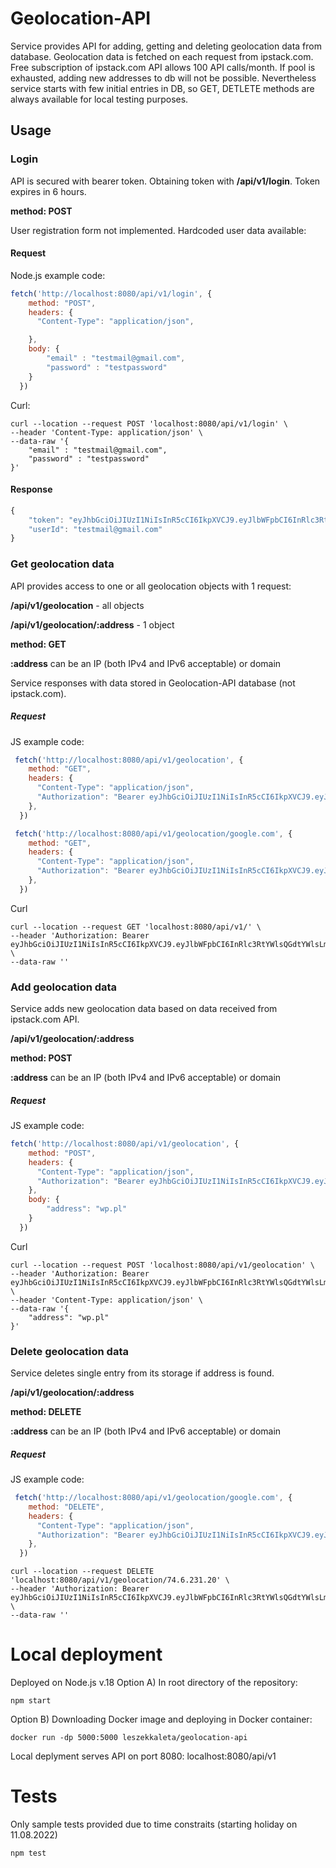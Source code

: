 # Geolocation-API

Service provides API for adding, getting and deleting geolocation data from database.
Geolocation data is fetched on each request from ipstack.com. Free subscription of ipstack.com API allows 100 API calls/month. If pool is exhausted, adding new addresses to db will not be possible.
Nevertheless service starts with few initial entries in DB, so GET, DETLETE methods are always available for local testing purposes.

## Usage
### Login
API is secured with bearer token. Obtaining token with **/api/v1/login**. Token expires in 6 hours.

**method: POST**

User registration form not implemented. Hardcoded user data available:

#### Request
Node.js example code:
```js
fetch('http://localhost:8080/api/v1/login', {
    method: "POST",
    headers: {
      "Content-Type": "application/json",

    },
    body: {
        "email" : "testmail@gmail.com",
        "password" : "testpassword"
    }
  })
```
Curl:
```
curl --location --request POST 'localhost:8080/api/v1/login' \
--header 'Content-Type: application/json' \
--data-raw '{
    "email" : "testmail@gmail.com",
    "password" : "testpassword"
}'
```
#### Response
```js
{
    "token": "eyJhbGciOiJIUzI1NiIsInR5cCI6IkpXVCJ9.eyJlbWFpbCI6InRlc3RtYWlsQGdtYWlsLmNvbSIsImlhdCI6MTY2MDA0MTQ0NSwiZXhwIjoxNjYwMDQ1MDQ1fQ.opsdspl0LwzZhQ_TRWO7lgdDnfN0EBd06SfEbJhojlo",
    "userId": "testmail@gmail.com"
}
```

### Get geolocation data
API provides access to one or all geolocation objects with 1 request:

**/api/v1/geolocation** - all objects

**/api/v1/geolocation/:address** - 1 object

**method: GET**

**:address** can be an IP (both IPv4 and IPv6 acceptable) or domain

Service responses with data stored in Geolocation-API database (not ipstack.com).

##### Request

JS example code:
```js
 fetch('http://localhost:8080/api/v1/geolocation', {
    method: "GET",
    headers: {
      "Content-Type": "application/json",
      "Authorization": "Bearer eyJhbGciOiJIUzI1NiIsInR5cCI6IkpXVCJ9.eyJlbWFpbCI6InRlc3RtYWlsQGdtYWlsLmNvbSIsImlhdCI6MTY2MDAzNTM5NSwiZXhwIjoxNjYwMDM4OTk1fQ.bjxx1CCJPf05WIJjYTUkizJu2h01gBJYf_6nt_6UMA0",
    },
  })
```

```js
 fetch('http://localhost:8080/api/v1/geolocation/google.com', {
    method: "GET",
    headers: {
      "Content-Type": "application/json",
      "Authorization": "Bearer eyJhbGciOiJIUzI1NiIsInR5cCI6IkpXVCJ9.eyJlbWFpbCI6InRlc3RtYWlsQGdtYWlsLmNvbSIsImlhdCI6MTY2MDAzNTM5NSwiZXhwIjoxNjYwMDM4OTk1fQ.bjxx1CCJPf05WIJjYTUkizJu2h01gBJYf_6nt_6UMA0",
    },
  })
```

Curl
```
curl --location --request GET 'localhost:8080/api/v1/' \
--header 'Authorization: Bearer eyJhbGciOiJIUzI1NiIsInR5cCI6IkpXVCJ9.eyJlbWFpbCI6InRlc3RtYWlsQGdtYWlsLmNvbSIsImlhdCI6MTY2MDAzNTM5NSwiZXhwIjoxNjYwMDM4OTk1fQ.bjxx1CCJPf05WIJjYTUkizJu2h01gBJYf_6nt_6UMA0' \
--data-raw ''
```

### Add geolocation data
Service adds new geolocation data based on data received from ipstack.com API.

**/api/v1/geolocation/:address**

**method: POST**

**:address** can be an IP (both IPv4 and IPv6 acceptable) or domain

##### Request

JS example code:
```js
fetch('http://localhost:8080/api/v1/geolocation', {
    method: "POST",
    headers: {
      "Content-Type": "application/json",
      "Authorization": "Bearer eyJhbGciOiJIUzI1NiIsInR5cCI6IkpXVCJ9.eyJlbWFpbCI6InRlc3RtYWlsQGdtYWlsLmNvbSIsImlhdCI6MTY2MDAzNTM5NSwiZXhwIjoxNjYwMDM4OTk1fQ.bjxx1CCJPf05WIJjYTUkizJu2h01gBJYf_6nt_6UMA0",
    },
    body: {
        "address": "wp.pl"
    }
  })
```

Curl
```
curl --location --request POST 'localhost:8080/api/v1/geolocation' \
--header 'Authorization: Bearer eyJhbGciOiJIUzI1NiIsInR5cCI6IkpXVCJ9.eyJlbWFpbCI6InRlc3RtYWlsQGdtYWlsLmNvbSIsImlhdCI6MTY2MDAzNTM5NSwiZXhwIjoxNjYwMDM4OTk1fQ.bjxx1CCJPf05WIJjYTUkizJu2h01gBJYf_6nt_6UMA0' \
--header 'Content-Type: application/json' \
--data-raw '{
    "address": "wp.pl"
}'
```

### Delete geolocation data
Service deletes single entry from its storage if address is found.

**/api/v1/geolocation/:address**

**method: DELETE**

**:address** can be an IP (both IPv4 and IPv6 acceptable) or domain

##### Request

JS example code:
```js
 fetch('http://localhost:8080/api/v1/geolocation/google.com', {
    method: "DELETE",
    headers: {
      "Content-Type": "application/json",
      "Authorization": "Bearer eyJhbGciOiJIUzI1NiIsInR5cCI6IkpXVCJ9.eyJlbWFpbCI6InRlc3RtYWlsQGdtYWlsLmNvbSIsImlhdCI6MTY2MDAzNTM5NSwiZXhwIjoxNjYwMDM4OTk1fQ.bjxx1CCJPf05WIJjYTUkizJu2h01gBJYf_6nt_6UMA0",
    },
  })
```
```
curl --location --request DELETE 'localhost:8080/api/v1/geolocation/74.6.231.20' \
--header 'Authorization: Bearer eyJhbGciOiJIUzI1NiIsInR5cCI6IkpXVCJ9.eyJlbWFpbCI6InRlc3RtYWlsQGdtYWlsLmNvbSIsImlhdCI6MTY2MDA3OTk5MywiZXhwIjoxNjYwMDgzNTkzfQ.LV_P605sFdyqA7DRO8ymNiJy0eRW1eNjH6Imo21bytw' \
--data-raw ''
```

# Local deployment
Deployed on Node.js v.18
Option A) In root directory of the repository:
```
npm start
```
Option B) Downloading Docker image and deploying in Docker container:
```
docker run -dp 5000:5000 leszekkaleta/geolocation-api
```

Local deplyment serves API on port 8080: localhost:8080/api/v1

# Tests 
Only sample tests provided due to time constraits (starting holiday on 11.08.2022)
```
npm test
```